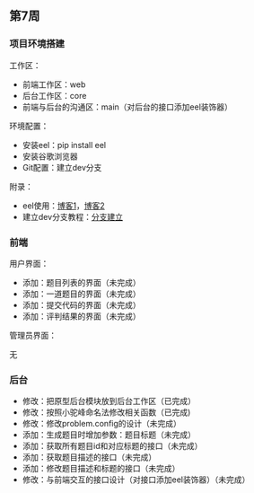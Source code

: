 ## 第7周

### 项目环境搭建

工作区：

- 前端工作区：web
- 后台工作区：core
- 前端与后台的沟通区：main（对后台的接口添加eel装饰器）

环境配置：

- 安装eel：pip install eel
- 安装谷歌浏览器
- Git配置：建立dev分支

附录：

- eel使用：[博客1](https://blog.csdn.net/lpwmm/article/details/102965286)，[博客2](https://www.mlln.cn/2018/11/09/html%E6%8A%80%E6%9C%AF%E6%9E%84%E5%BB%BApython%E6%A1%8C%E9%9D%A2%E7%A8%8B%E5%BA%8F-%E5%88%A9%E7%94%A8eel/#undefined)
- 建立dev分支教程：[分支建立](https://www.cnblogs.com/ycyh1314/p/11640968.html)

### 前端

用户界面：

- 添加：题目列表的界面（未完成）
- 添加：一道题目的界面（未完成）
- 添加：提交代码的界面（未完成）
- 添加：评判结果的界面（未完成）

管理员界面：

无

### 后台

- 修改：把原型后台模块放到后台工作区（已完成）
- 修改：按照小驼峰命名法修改相关函数（已完成)
- 修改：修改problem.config的设计（未完成）
- 添加：生成题目时增加参数：题目标题（未完成）
- 添加：获取所有题目id和对应标题的接口（未完成）
- 添加：获取题目描述的接口（未完成）
- 添加：修改题目描述和标题的接口（未完成）
- 修改：与前端交互的接口设计（对接口添加eel装饰器）（未完成）
